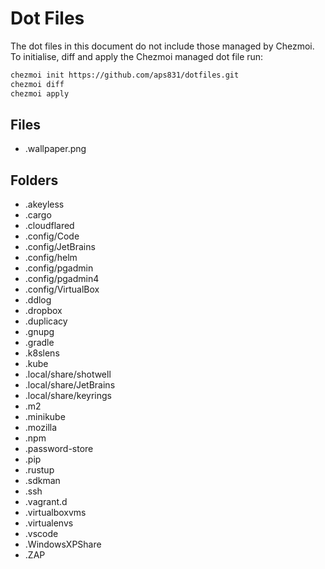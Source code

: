 # Dot Files

The dot files in this document do not include those managed by Chezmoi. To initialise, diff and apply the Chezmoi managed dot file run:

```bash
chezmoi init https://github.com/aps831/dotfiles.git
chezmoi diff
chezmoi apply
```

## Files

-   .wallpaper.png

## Folders

-   .akeyless
-   .cargo
-   .cloudflared
-   .config/Code
-   .config/JetBrains
-   .config/helm
-   .config/pgadmin
-   .config/pgadmin4
-   .config/VirtualBox
-   .ddlog
-   .dropbox
-   .duplicacy
-   .gnupg
-   .gradle
-   .k8slens
-   .kube
-   .local/share/shotwell
-   .local/share/JetBrains
-   .local/share/keyrings
-   .m2
-   .minikube
-   .mozilla
-   .npm
-   .password-store
-   .pip
-   .rustup
-   .sdkman
-   .ssh
-   .vagrant.d
-   .virtualboxvms
-   .virtualenvs
-   .vscode
-   .WindowsXPShare
-   .ZAP
